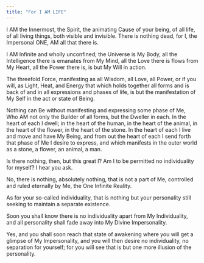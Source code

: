 ```yaml
---
title: "For I AM LIFE"
---
```


I AM the Innermost, the Spirit, the animating Cause of your being, of
all life, of all living things, both visible and invisible. There is
nothing dead, for I, the Impersonal ONE, AM all that there is.

I AM Infinite and wholly unconfined; the Universe is My Body, all the
Intelligence there is emanates from My Mind, all the Love there is flows
from My Heart, all the Power there is, is but My Will in action.

The threefold Force, manifesting as all Wisdom, all Love, all Power,
or if you will, as Light, Heat, and Energy that which holds together
all forms and is back of and in all expressions and phases of life,
is but the manifestation of My Self in the act or state of Being.

Nothing can Be without manifesting and expressing some phase of Me,
Who AM not only the Builder of all forms, but the Dweller in each. In
the heart of each I dwell; in the heart of the human, in the heart of
the animal, in the heart of the flower, in the heart of the stone. In
the heart of each I live and move and have My Being, and from out the
heart of each I send forth that phase of Me I desire to express, and
which manifests in the outer world as a stone, a flower, an animal, a
man.

Is there nothing, then, but this great I? Am I to be permitted no
individuality for myself? I hear you ask.

No, there is nothing, absolutely nothing, that is not a part of Me,
controlled and ruled eternally by Me, the One Infinite Reality.

As for your so-called individuality, that is nothing but your
personality still seeking to maintain a separate existence.

Soon you shall know there is no individuality apart from My
Individuality, and all personality shall fade away into My Divine
Impersonality.

Yes, and you shall soon reach that state of awakening where you will
get a glimpse of My Impersonality, and you will then desire no
individuality, no separation for yourself; for you will see that is
but one more illusion of the personality.

